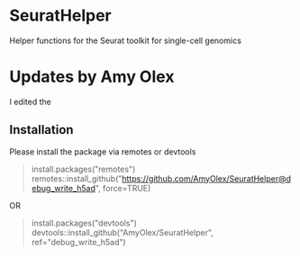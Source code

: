 # SeuratHelper
Helper functions for the Seurat toolkit for single-cell genomics

# Updates by Amy Olex
I edited the 

## Installation
Please install the package via remotes or devtools

> install.packages("remotes")
> remotes::install_github("https://github.com/AmyOlex/SeuratHelper@debug_write_h5ad", force=TRUE)

OR

> install.packages("devtools")
> devtools::install_github("AmyOlex/SeuratHelper", ref="debug_write_h5ad")

